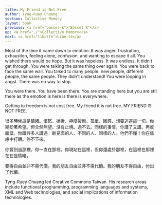 ```yaml
---
title: My Friend is Not Free
author: Tyng-Ruey Chuang
section: Collective Memory
layout: book
previous: <a href="bassel-k">"Bassel K"</a>
up: <a href="./">Collective Memory</a>
next: <a href="liberte">Liberté</a>
---
```


Most of the time it came down to emotion. It was anger, frustration,
exhaustion, feeling alone, confusion, and wanting to escape it
all. You wished there would be hope. But it was hopeless. It was
endless. It didn't get through. You were talking the same thing over
again. You were back to face the same wall. You talked to many people:
new people, different people, the same people. They didn't understand!
You were looping in angst. There was no way to stop.

You were there. You have been there. You are standing here but you are
still there as the emotion is here is there is everywhere.

Getting to freedom is not cost free. My friend it is not free. MY
FRIEND IS NOT FREE.

很多時候這是情緒。憤怒、挫折、極度疲憊、孤單、困惑、想要逃避這一切。你
期盼著希望。但全然無望。沒有止境。過不去。同樣的事情，你講了又講。再度
面壁。你跟許多人講過：新見面的人、不同的人、同樣的人。他們不懂！你在焦
慮中打轉。停不下來。

你曾到過那裡。你一直在那裡。你現站在這裡，但你還處於那裡，在這裡在那裡
在在是情緒。

要得自由並非不需代價。我的朋友自由並非不需代價。我的朋友不得自由，付出
了代價。

<p class="author bio">Tyng-Ruey Chuang led Creative Commons
Taiwan. His research areas include functional programming, programming
languages and systems, XML and Web technologies, and social
implications of information technologies.</p>
